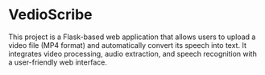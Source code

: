 # VedioScribe
This project is a Flask-based web application that allows users to upload a video file (MP4 format) and automatically convert its speech into text. It integrates video processing, audio extraction, and speech recognition with a user-friendly web interface.
